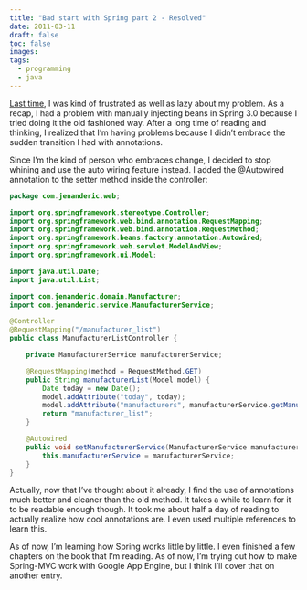 ```yaml
---
title: "Bad start with Spring part 2 - Resolved"
date: 2011-03-11
draft: false
toc: false
images:
tags:
  - programming
  - java
---
```


[Last time](/posts/2011/03/07/bad-start-with-spring-part-2/), I was kind of frustrated as well as lazy about my problem. As a recap, I had a problem with manually injecting beans in Spring 3.0 because I tried doing it the old fashioned way. After a long time of reading and thinking, I realized that I’m having problems because I didn’t embrace the sudden transition I had with annotations.

Since I’m the kind of person who embraces change, I decided to stop whining and use the auto wiring feature instead. I added the @Autowired annotation to the setter method inside the controller:

```java
package com.jenanderic.web;

import org.springframework.stereotype.Controller;
import org.springframework.web.bind.annotation.RequestMapping;
import org.springframework.web.bind.annotation.RequestMethod;
import org.springframework.beans.factory.annotation.Autowired;
import org.springframework.web.servlet.ModelAndView;
import org.springframework.ui.Model;

import java.util.Date;
import java.util.List;

import com.jenanderic.domain.Manufacturer;
import com.jenanderic.service.ManufacturerService;

@Controller
@RequestMapping("/manufacturer_list")
public class ManufacturerListController {

	private ManufacturerService manufacturerService;

	@RequestMapping(method = RequestMethod.GET)
	public String manufacturerList(Model model) {
		Date today = new Date();
		model.addAttribute("today", today);
		model.addAttribute("manufacturers", manufacturerService.getManufacturers());
		return "manufacturer_list";
	}

	@Autowired
	public void setManufacturerService(ManufacturerService manufacturerService) {
		this.manufacturerService = manufacturerService;
	}
}
```

Actually, now that I’ve thought about it already, I find the use of annotations much better and cleaner than the old method. It takes a while to learn for it to be readable enough though. It took me about half a day of reading to actually realize how cool annotations are. I even used multiple references to learn this.

As of now, I’m learning how Spring works little by little. I even finished a few chapters on the book that I’m reading. As of now, I’m trying out how to make Spring-MVC work with Google App Engine, but I think I’ll cover that on another entry.
